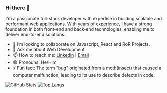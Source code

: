 ### Hi there 👋
I'm a passionate full-stack developer with expertise in building scalable and performant web applications. With years of experience, I have a strong foundation in both front-end and back-end technologies, enabling me to deliver end-to-end solutions.
<!--
**belmeetmule/belmeetmule** is a ✨ _special_ ✨ repository because its `README.md` (this file) appears on your GitHub profile. -->

- 👯 I’m looking to collaborate on Javascript, React and RoR Projects.
- 💬 Ask me about Web Development
- 📫 How to reach me: [Linkedin](https://www.linkedin.com/in/mulugeta-belete/) | [Email](belmeetmule@gmail.com)
- 😄 Pronouns: He/Him
- ⚡ Fun fact: The term "bug" originated from a moth(insect) that caused a computer malfunction, leading to its use to describe defects in code.


 ![GitHub Stats](https://github-readme-stats.vercel.app/api?username=belmeetmule&show_icons=true&theme=radical)  [![Top Langs](https://github-readme-stats.vercel.app/api/top-langs/?username=belmeetmule&layout=compact&theme=radical)](https://github.com/belmeetmule) 





